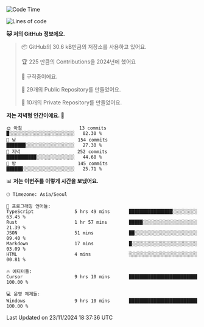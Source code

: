   <!--START_SECTION:waka-->
![Code Time](http://img.shields.io/badge/Code%20Time-940%20hrs%2028%20mins-blue)

![Lines of code](https://img.shields.io/badge/%EC%A0%80%EB%8A%94%20%EC%97%AC%ED%83%9C%EA%B9%8C%EC%A7%80%20-433.7%20thousand%20%EC%A4%84%EC%9D%98%20%EC%BD%94%EB%93%9C%EB%A5%BC%20%EC%9E%91%EC%84%B1%ED%96%88%EC%96%B4%EC%9A%94.-blue)

**🐱 저의 GitHub 정보에요.** 

> 📦 GitHub의 30.6 kB만큼의 저장소를 사용하고 있어요. 
 > 
> 🏆 225 만큼의 Contributions을 2024년에 했어요
 > 
> 💼 구직중이에요.
 > 
> 📜 29개의 Public Repository를 만들었어요. 
 > 
> 🔑 10개의 Private Repository를 만들었어요. 
 > 
**저는 저녁형 인간이에요. 🦉** 

```text
🌞 아침                     13 commits          █░░░░░░░░░░░░░░░░░░░░░░░░   02.30 % 
🌆 낮　                     154 commits         ███████░░░░░░░░░░░░░░░░░░   27.30 % 
🌃 저녁                     252 commits         ███████████░░░░░░░░░░░░░░   44.68 % 
🌙 밤　                     145 commits         ██████░░░░░░░░░░░░░░░░░░░   25.71 % 
```


📊 **저는 이번주를 이렇게 시간을 보냈어요.** 

```text
🕑︎ Timezone: Asia/Seoul

💬 프로그래밍 언어들: 
TypeScript               5 hrs 49 mins       ████████████████░░░░░░░░░   63.45 % 
Rust                     1 hr 57 mins        █████░░░░░░░░░░░░░░░░░░░░   21.39 % 
JSON                     51 mins             ██░░░░░░░░░░░░░░░░░░░░░░░   09.40 % 
Markdown                 17 mins             █░░░░░░░░░░░░░░░░░░░░░░░░   03.09 % 
HTML                     4 mins              ░░░░░░░░░░░░░░░░░░░░░░░░░   00.81 % 

🔥 에디터들: 
Cursor                   9 hrs 10 mins       █████████████████████████   100.00 % 

💻 운영 체제들: 
Windows                  9 hrs 10 mins       █████████████████████████   100.00 % 
```


 Last Updated on 23/11/2024 18:37:36 UTC
<!--END_SECTION:waka-->
